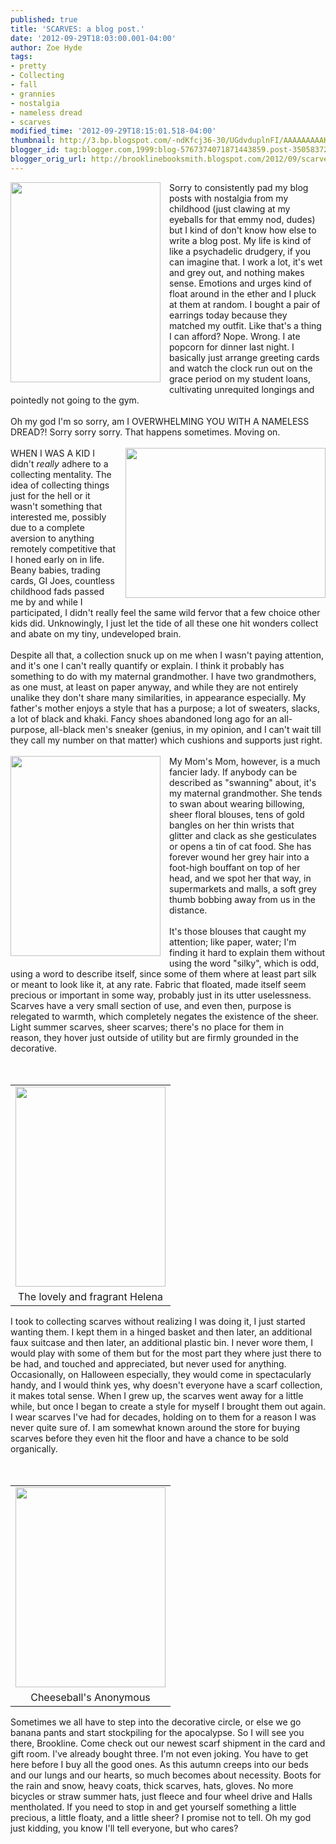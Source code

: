 ```yaml
---
published: true
title: 'SCARVES: a blog post.'
date: '2012-09-29T18:03:00.001-04:00'
author: Zoe Hyde
tags:
- pretty
- Collecting
- fall
- grannies
- nostalgia
- nameless dread
- scarves
modified_time: '2012-09-29T18:15:01.518-04:00'
thumbnail: http://3.bp.blogspot.com/-ndKfcj36-30/UGdvduplnFI/AAAAAAAAAKs/QIPdTJ10o1k/s72-c/IMG_4048.jpg
blogger_id: tag:blogger.com,1999:blog-5767374071871443859.post-3505837286262028417
blogger_orig_url: http://brooklinebooksmith.blogspot.com/2012/09/scarves-blog-post.html
---
```


<div class="separator" style="border-bottom: medium none; border-left: medium none; border-right: medium none; border-top: medium none; clear: both; text-align: center;"><a href="http://3.bp.blogspot.com/-ndKfcj36-30/UGdvduplnFI/AAAAAAAAAKs/QIPdTJ10o1k/s1600/IMG_4048.jpg" imageanchor="1" style="clear: left; cssfloat: left; float: left; margin-bottom: 1em; margin-right: 1em;"><img border="0" height="320" kea="true" src="http://3.bp.blogspot.com/-ndKfcj36-30/UGdvduplnFI/AAAAAAAAAKs/QIPdTJ10o1k/s320/IMG_4048.jpg" width="240" /></a></div>Sorry to&nbsp;consistently pad my blog posts with nostalgia from my childhood (just clawing at my eyeballs for that emmy nod, dudes) but I kind of don't know how else to write a blog post. My life is kind of like a psychadelic drudgery, if you can imagine that. I work a lot, it's wet and grey out, and nothing makes sense. Emotions and urges kind of float around in the ether and I pluck at them at random. I bought a pair of earrings today because they matched my outfit. Like that's a thing I can afford? Nope. Wrong. I ate popcorn for dinner last night. I basically just arrange greeting cards and watch the clock run out on the grace period on my student loans, cultivating unrequited longings and pointedly not going to the gym.<br /><br />Oh my god I'm so sorry, am I OVERWHELMING YOU WITH A NAMELESS DREAD?! Sorry sorry sorry. That happens sometimes. Moving on.<br /><br /><div class="separator" style="border-bottom: medium none; border-left: medium none; border-right: medium none; border-top: medium none; clear: both; text-align: center;"><a href="http://3.bp.blogspot.com/-Uyv-JBpmRys/UGdvU37R51I/AAAAAAAAAKc/X9mkevrqhWc/s1600/IMG_4045.jpg" imageanchor="1" style="clear: right; cssfloat: right; float: right; margin-bottom: 1em; margin-left: 1em;"><img border="0" height="240" kea="true" src="http://3.bp.blogspot.com/-Uyv-JBpmRys/UGdvU37R51I/AAAAAAAAAKc/X9mkevrqhWc/s320/IMG_4045.jpg" width="320" /></a></div>WHEN I WAS A KID I didn't <em>really</em> adhere to a collecting mentality. The idea of collecting things just for the hell or it wasn't something that interested me, possibly due to a complete aversion to anything remotely competitive that I&nbsp;honed early on in life. Beany babies, trading cards, GI Joes, countless childhood fads passed me by and while I participated, I didn't really feel the same wild fervor that a few choice other kids did. Unknowingly, I just let the tide of all these one hit wonders collect and abate on my tiny, undeveloped brain.<br /><br />Despite all that, a collection snuck up on me when I wasn't paying attention, and it's one I can't really quantify or explain. I think it probably has something to do with my maternal grandmother. I have two grandmothers, as one must, at least on paper anyway, and while they are not entirely unalike they don't share many similarities, in appearance especially. My father's mother enjoys a style that has a purpose; a lot of sweaters, slacks, a lot of black and khaki. Fancy shoes abandoned long ago for an all-purpose, all-black men's sneaker (genius, in my opinion, and I can't wait till they call my number on that matter)&nbsp;which cushions and supports just right. <br /><br /><div class="separator" style="border-bottom: medium none; border-left: medium none; border-right: medium none; border-top: medium none; clear: both; text-align: center;"><a href="http://1.bp.blogspot.com/-1nGE1beSmBY/UGdvg92O8ZI/AAAAAAAAAK4/qqUM81IrSCg/s1600/IMG_4049.jpg" imageanchor="1" style="clear: left; cssfloat: left; float: left; margin-bottom: 1em; margin-right: 1em;"><img border="0" height="320" kea="true" src="http://1.bp.blogspot.com/-1nGE1beSmBY/UGdvg92O8ZI/AAAAAAAAAK4/qqUM81IrSCg/s320/IMG_4049.jpg" width="240" /></a></div>My Mom's Mom, however, is a much fancier lady. If anybody can be described as "swanning" about, it's my maternal grandmother. She tends to swan about wearing billowing, sheer floral blouses, tens of gold bangles on&nbsp;her thin wrists&nbsp;that glitter&nbsp;and clack as she gesticulates or opens a tin of cat food. She has forever wound her grey hair into a foot-high bouffant on top of her head, and we spot her that way, in supermarkets and malls, a&nbsp;soft grey thumb bobbing away from us in the distance. <br /><br />It's those blouses that caught my attention; like paper, water; I'm finding it hard to explain them without using the word "silky", which is odd, using a word to describe itself, since some of them where at least part silk or meant to look like it, at any rate. Fabric that floated, made itself seem precious or important in some way, probably just in its utter uselessness. Scarves have a very small section of use, and even then, purpose is relegated to warmth, which completely negates the existence of the sheer. Light summer scarves, sheer scarves; there's no place for them in reason,&nbsp;they hover&nbsp;just outside of utility but are firmly grounded in the decorative. <br /><br />﻿ <br /><table cellpadding="0" cellspacing="0" class="tr-caption-container" style="float: right; margin-left: 1em; text-align: right;"><tbody><tr><td style="text-align: center;"><a href="http://1.bp.blogspot.com/-I_CwVBOwiW4/UGdvmErjNZI/AAAAAAAAALA/hQxsIlih1t4/s1600/IMG_4051.jpg" imageanchor="1" style="clear: right; cssfloat: right; margin-bottom: 1em; margin-left: auto; margin-right: auto;"><img border="0" height="320" kea="true" src="http://1.bp.blogspot.com/-I_CwVBOwiW4/UGdvmErjNZI/AAAAAAAAALA/hQxsIlih1t4/s320/IMG_4051.jpg" width="240" /></a></td></tr><tr><td class="tr-caption" style="text-align: center;">The lovely and fragrant Helena</td></tr></tbody></table>I took to collecting scarves without realizing I was doing it, I just started wanting them. I kept them in a hinged basket and then later, an additional faux suitcase and then later, an additional plastic bin. I never wore them, I would play with some of them but for the most part they where just there to be had, and touched and appreciated, but never used for anything. Occasionally, on Halloween especially, they would come in spectacularly handy, and I would think yes, why doesn't everyone have a scarf collection, it makes total sense. When I grew up, the scarves went away for a little while, but once I began to create a style for myself I brought them out again. I wear scarves I've had for decades, holding on to them for a reason I was never quite sure of. I am somewhat known around the store for buying scarves before they even hit the floor and have a chance to be sold organically. <br /><br />﻿ <br /><table cellpadding="0" cellspacing="0" class="tr-caption-container" style="float: left; margin-right: 1em; text-align: left;"><tbody><tr><td style="text-align: center;"><a href="http://1.bp.blogspot.com/-92qMF9rmdDk/UGdvPoQIZfI/AAAAAAAAAKU/BymmAafRXqI/s1600/IMG_4052.jpg" imageanchor="1" style="clear: left; cssfloat: left; margin-bottom: 1em; margin-left: auto; margin-right: auto;"><img border="0" height="320" kea="true" src="http://1.bp.blogspot.com/-92qMF9rmdDk/UGdvPoQIZfI/AAAAAAAAAKU/BymmAafRXqI/s320/IMG_4052.jpg" width="240" /></a></td></tr><tr><td class="tr-caption" style="text-align: center;">Cheeseball's Anonymous</td></tr></tbody></table>﻿ <br /><div style="border-bottom: medium none; border-left: medium none; border-right: medium none; border-top: medium none;"><br /></div><div style="border-bottom: medium none; border-left: medium none; border-right: medium none; border-top: medium none;"><br />Sometimes we all have to step into the decorative circle, or else we go banana pants and start stockpiling for the apocalypse. So I will see you there, Brookline. Come check out our newest scarf shipment in the card and gift room. I've already bought three. I'm not even joking. You have to get here before I buy all the good ones. As this autumn creeps into our beds and our lungs and our hearts, so much becomes about necessity. Boots for the rain and snow, heavy coats, thick scarves, hats, gloves. No more bicycles or straw summer hats, just fleece and four wheel drive and Halls mentholated. If you need to stop in and get yourself something a little precious, a little floaty, and a little sheer? I promise not to tell. Oh my god just kidding, you know I'll tell everyone, but who cares?</div><div style="border-bottom: medium none; border-left: medium none; border-right: medium none; border-top: medium none;"><br /></div>